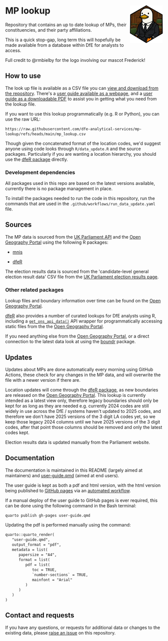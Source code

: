 # MP lookup <a href="https://dfe-analytical-services.github.io/mp-lookup/"><img src="images/mp-lookup-frederick.png" align="right" height="120" alt="MP-lookup user guide" /></a>

Repository that contains an up to date lookup of MPs, their constituencies, and their party affiliations.

This is a quick stop-gap, long term this will hopefully be made available from a database within DfE for analysts to access.

Full credit to @rmbielby for the logo involving our mascot Frederick!

## How to use

The look up file is available as a CSV file you can [view and download from the repository](https://github.com/dfe-analytical-services/mp-lookup/blob/main/mp_lookup.csv). There's a [user guide available as a webpage](https://dfe-analytical-services.github.io/mp-lookup/), and a [user guide as a downloadable PDF](https://github.com/dfe-analytical-services/mp-lookup/blob/main/user-guide.pdf) to assist you in getting what you need from the lookup file.

If you want to use this lookup programmatically (e.g. R or Python), you can use the raw URL:

```         
https://raw.githubusercontent.com/dfe-analytical-services/mp-lookup/refs/heads/main/mp_lookup.csv
```

Though given the concatenated format of the location codes, we'd suggest anyone using code looks through `R/data_update.R` and the source packages. Particularly if you are wanting a location hierarchy, you should use the [dfeR package](https://github.com/dfe-analytical-services/dfeR) directly.

### Development dependencies

All packages used in this repo are based on the latest versions available, currently there is no package management in place.

To install the packages needed to run the code in this repository, run the commands that are used in the `.github/workflows/run_data_update.yaml` file.

## Sources

The MP data is sourced from the [UK Parliament API](http://data.parliament.uk/membersdataplatform/default.aspx) and the [Open Geography Portal](https://geoportal.statistics.gov.uk/) using the following R packages:

-   [mnis](https://docs.evanodell.com/mnis/)

-   [dfeR](https://github.com/dfe-analytical-services/dfeR)

The election results data is sourced from the 'candidate-level general election result data' CSV file from the [UK Parliament election results page](https://electionresults.parliament.uk/general-elections/6/political-parties).

### Other related packages

Lookup files and boundary information over time can be found on the [Open Geography Portal](https://geoportal.statistics.gov.uk/).

[dfeR](https://github.com/dfe-analytical-services/dfeR) also provides a number of curated lookups for DfE analysts using R, including a [`get_ons_api_data()`](https://dfe-analytical-services.github.io/dfeR/reference/get_ons_api_data.html) API wrapper for programmatically accessing static files from the the [Open Geography Portal](https://geoportal.statistics.gov.uk/).

If you need anything else from the [Open Geography Portal](https://geoportal.statistics.gov.uk/), or a direct connection to the latest data look at using the [boundr](https://github.com/francisbarton/boundr) package.

## Updates

Updates about MPs are done automatically every morning using GitHub Actions, these check for any changes in the MP data, and will overwrite the file with a newer version if there are.

Location updates will come through the [dfeR package](https://github.com/dfe-analytical-services/dfeR), as new boundaries are released on the [Open Geography Portal](https://geoportal.statistics.gov.uk/). This lookup is currently intended as a latest view only, therefore legacy boundaries should only be kept for as long as they are needed e.g. currently 2024 codes are still widely in use across the DfE / systems haven't updated to 2025 codes, and therefore we don't have 2025 versions of the 3 digit LA codes yet, so we keep those legacy 2024 columns until we have 2025 versions of the 3 digit codes, after that point those columns should be removed and only the latest codes kept.

Election results data is updated manually from the Parliament website.

## Documentation

The documentation is maintained in this README (largely aimed at maintainers) and 
[user-guide.qmd](user-guide.qmd) (aimed at end users).

The user guide is kept as both a pdf and html version, with the html version 
being published to [GitHub pages](https://dfe-analytical-services.github.io/mp-lookup/) 
via an [automated workflow](.github/workflows/github-pages.yaml).

If a manual deploy of the user guide to GitHub pages is ever required, this can 
be done using the following command in the Bash terminal:

``` {sh, eval=FALSE}
quarto publish gh-pages user-guide.qmd
```

Updating the pdf is performed manually using the command:

``` {r, eval=FALSE}
quarto::quarto_render(
   "user-guide.qmd",
   output_format = "pdf",
   metadata = list(
      papersize = "A4",
      format = list(
         pdf = list(
            toc = TRUE, 
            `number-sections` = TRUE,
            mainfont = "Arial"
         )
      )
   )
)
```

## Contact and requests

If you have any questions, or requests for additional data or changes to the existing data, please [raise an issue](https://github.com/dfe-analytical-services/mp-lookup/issues/new/choose) on this repository.
